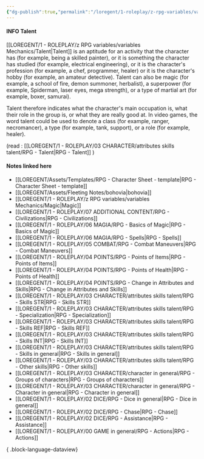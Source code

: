 ```yaml
---
{"dg-publish":true,"permalink":"/loregent/1-roleplay/z-rpg-variables/variables-mechanics/talent/"}
---
```


#### INFO Talent

[[LOREGENT/1 - ROLEPLAY/z RPG variables/variables Mechanics/Talent\|Talent]] is an aptitude for an activity that the character has (for example, being a skilled painter), or it is something the character has studied (for example, electrical engineering), or it is the character's profession (for example, a chef, programmer, healer) or it is the character's hobby (for example, an amateur detective). Talent can also be magic (for example, a school of fire, demon summoner, herbalist), a superpower (for example, Spiderman, laser eyes, mega strength), or a type of martial art (for example, boxer, samurai).

Talent therefore indicates what the character's main occupation is, what their role in the group is, or what they are really good at. In video games, the word talent could be used to denote a class (for example, ranger, necromancer), a type (for example, tank, support), or a role (for example, healer).

(read : [[LOREGENT/1 - ROLEPLAY/03 CHARACTER/attributes skills talent/RPG - Talent\|RPG - Talent]] )
#### Notes linked here
- [[LOREGENT/Assets/Templates/RPG - Character Sheet - template\|RPG - Character Sheet - template]]
- [[LOREGENT/Assets/Fleeting Notes/bohovia\|bohovia]]
- [[LOREGENT/1 - ROLEPLAY/z RPG variables/variables Mechanics/Magic\|Magic]]
- [[LOREGENT/1 - ROLEPLAY/07 ADDITIONAL CONTENT/RPG - Civilizations\|RPG - Civilizations]]
- [[LOREGENT/1 - ROLEPLAY/06 MAGIA/RPG - Basics of Magic\|RPG - Basics of Magic]]
- [[LOREGENT/1 - ROLEPLAY/06 MAGIA/RPG - Spells\|RPG - Spells]]
- [[LOREGENT/1 - ROLEPLAY/05 COMBAT/RPG - Combat Maneuvers\|RPG - Combat Maneuvers]]
- [[LOREGENT/1 - ROLEPLAY/04 POINTS/RPG - Points of Items\|RPG - Points of Items]]
- [[LOREGENT/1 - ROLEPLAY/04 POINTS/RPG - Points of Health\|RPG - Points of Health]]
- [[LOREGENT/1 - ROLEPLAY/04 POINTS/RPG - Change in Attributes and Skills\|RPG - Change in Attributes and Skills]]
- [[LOREGENT/1 - ROLEPLAY/03 CHARACTER/attributes skills talent/RPG - Skills STR\|RPG - Skills STR]]
- [[LOREGENT/1 - ROLEPLAY/03 CHARACTER/attributes skills talent/RPG - Specialization\|RPG - Specialization]]
- [[LOREGENT/1 - ROLEPLAY/03 CHARACTER/attributes skills talent/RPG - Skills REF\|RPG - Skills REF]]
- [[LOREGENT/1 - ROLEPLAY/03 CHARACTER/attributes skills talent/RPG - Skills INT\|RPG - Skills INT]]
- [[LOREGENT/1 - ROLEPLAY/03 CHARACTER/attributes skills talent/RPG - Skills in general\|RPG - Skills in general]]
- [[LOREGENT/1 - ROLEPLAY/03 CHARACTER/attributes skills talent/RPG - Other skills\|RPG - Other skills]]
- [[LOREGENT/1 - ROLEPLAY/03 CHARACTER/character in general/RPG - Groups of characters\|RPG - Groups of characters]]
- [[LOREGENT/1 - ROLEPLAY/03 CHARACTER/character in general/RPG - Character in general\|RPG - Character in general]]
- [[LOREGENT/1 - ROLEPLAY/02 DICE/RPG - Dice in general\|RPG - Dice in general]]
- [[LOREGENT/1 - ROLEPLAY/02 DICE/RPG - Chase\|RPG - Chase]]
- [[LOREGENT/1 - ROLEPLAY/02 DICE/RPG - Assistance\|RPG - Assistance]]
- [[LOREGENT/1 - ROLEPLAY/00 GAME in general/RPG - Actions\|RPG - Actions]]

{ .block-language-dataview}

